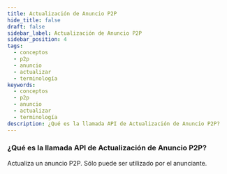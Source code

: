 ```yaml
---
title: Actualización de Anuncio P2P
hide_title: false
draft: false
sidebar_label: Actualización de Anuncio P2P
sidebar_position: 4
tags:
  - conceptos
  - p2p
  - anuncio
  - actualizar
  - terminología
keywords:
  - conceptos
  - p2p
  - anuncio
  - actualizar
  - terminología
description: ¿Qué es la llamada API de Actualización de Anuncio P2P?
---
```


### ¿Qué es la llamada API de Actualización de Anuncio P2P?

Actualiza un anuncio P2P. Sólo puede ser utilizado por el anunciante.
